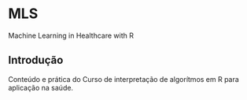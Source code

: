 # MLS
Machine Learning in Healthcare with R

## Introdução
Conteúdo e prática do Curso de interpretação de algorítmos em R para aplicação na saúde.
